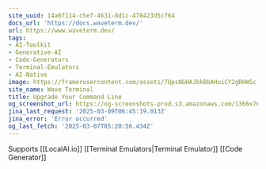```yaml
---
site_uuid: 14a6f114-c5ef-4631-8d1c-478423d5c764
docs_url: 'https://docs.waveterm.dev/'
url: https://www.waveterm.dev/
tags:
- AI-Toolkit
- Generative-AI
- Code-Generators
- Terminal-Emulators
- AI-Native
image: https://framerusercontent.com/assets/7QpsNGHAJbkBbAHuiCY2gRHWSc.png
site_name: Wave Terminal
title: Upgrade Your Command Line
og_screenshot_url: https://og-screenshots-prod.s3.amazonaws.com/1366x768/80/false/5f6518998915fa1b46a98f398d9080d2cb9e451778c73790c45d0263541609b7.jpeg
jina_last_request: '2025-03-09T06:45:19.013Z'
jina_error: 'Error occurred'
og_last_fetch: '2025-03-07T05:20:56.434Z'
---
```

Supports [[LocalAI.io]]
[[Terminal Emulators|Terminal Emulator]]
[[Code Generator]]
